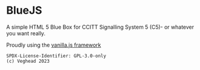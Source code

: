 # BlueJS
A simple HTML 5 Blue Box for CCITT Signalling System 5 (C5)- or whatever you want really.

Proudly using the [vanilla.js framework](http://vanilla-js.com/)

```
SPDX-License-Identifier: GPL-3.0-only
(c) Veghead 2023
``````